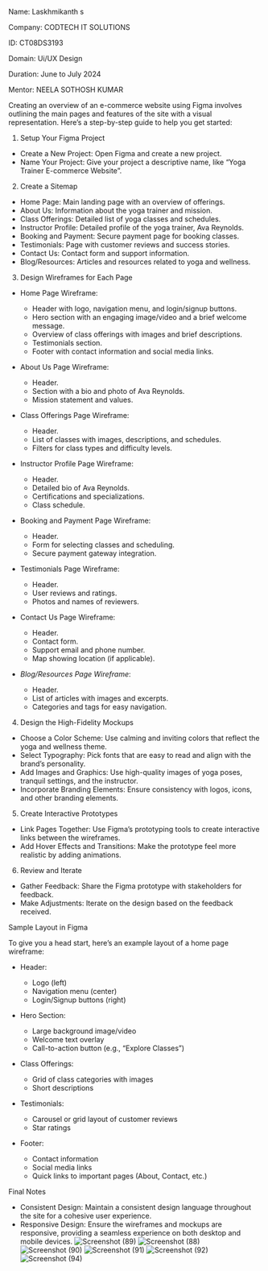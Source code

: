 Name: Laskhmikanth s

Company: CODTECH IT SOLUTIONS

ID: CT08DS3193

Domain: Ui/UX Design

Duration: June to July 2024

Mentor: NEELA SOTHOSH KUMAR

Creating an overview of an e-commerce website using Figma involves outlining the main pages and features of the site with a visual representation. Here’s a step-by-step guide to help you get started:

 1. Setup Your Figma Project
   - Create a New Project: Open Figma and create a new project.
   - Name Your Project: Give your project a descriptive name, like “Yoga Trainer E-commerce Website”.

 2. Create a Sitemap
   - Home Page: Main landing page with an overview of offerings.
   - About Us: Information about the yoga trainer and mission.
   - Class Offerings: Detailed list of yoga classes and schedules.
   - Instructor Profile: Detailed profile of the yoga trainer, Ava Reynolds.
   - Booking and Payment: Secure payment page for booking classes.
   - Testimonials: Page with customer reviews and success stories.
   - Contact Us: Contact form and support information.
   - Blog/Resources: Articles and resources related to yoga and wellness.

 3. Design Wireframes for Each Page
   - Home Page Wireframe:
     - Header with logo, navigation menu, and login/signup buttons.
     - Hero section with an engaging image/video and a brief welcome message.
     - Overview of class offerings with images and brief descriptions.
     - Testimonials section.
     - Footer with contact information and social media links.

   - About Us Page Wireframe:
     - Header.
     - Section with a bio and photo of Ava Reynolds.
     - Mission statement and values.

   - Class Offerings Page Wireframe:
     - Header.
     - List of classes with images, descriptions, and schedules.
     - Filters for class types and difficulty levels.

   - Instructor Profile Page Wireframe:
     - Header.
     - Detailed bio of Ava Reynolds.
     - Certifications and specializations.
     - Class schedule.

   - Booking and Payment Page Wireframe:
     - Header.
     - Form for selecting classes and scheduling.
     - Secure payment gateway integration.

   - Testimonials Page Wireframe:
     - Header.
     - User reviews and ratings.
     - Photos and names of reviewers.

   - Contact Us Page Wireframe:
     - Header.
     - Contact form.
     - Support email and phone number.
     - Map showing location (if applicable).

   - *Blog/Resources Page Wireframe*:
     - Header.
     - List of articles with images and excerpts.
     - Categories and tags for easy navigation.

 4. Design the High-Fidelity Mockups
   - Choose a Color Scheme: Use calming and inviting colors that reflect the yoga and wellness theme.
   - Select Typography: Pick fonts that are easy to read and align with the brand’s personality.
   - Add Images and Graphics: Use high-quality images of yoga poses, tranquil settings, and the instructor.
   - Incorporate Branding Elements: Ensure consistency with logos, icons, and other branding elements.

 5. Create Interactive Prototypes
   - Link Pages Together: Use Figma’s prototyping tools to create interactive links between the wireframes.
   - Add Hover Effects and Transitions: Make the prototype feel more realistic by adding animations.

 6. Review and Iterate
   - Gather Feedback: Share the Figma prototype with stakeholders for feedback.
   - Make Adjustments: Iterate on the design based on the feedback received.

 Sample Layout in Figma

 To give you a head start, here’s an example layout of a home page wireframe:

- Header:
  - Logo (left)
  - Navigation menu (center)
  - Login/Signup buttons (right)

- Hero Section:
  - Large background image/video
  - Welcome text overlay
  - Call-to-action button (e.g., “Explore Classes”)

- Class Offerings:
  - Grid of class categories with images
  - Short descriptions

- Testimonials:
  - Carousel or grid layout of customer reviews
  - Star ratings

- Footer:
  - Contact information
  - Social media links
  - Quick links to important pages (About, Contact, etc.)

 Final Notes
- Consistent Design: Maintain a consistent design language throughout the site for a cohesive user experience.
- Responsive Design: Ensure the wireframes and mockups are responsive, providing a seamless experience on both desktop and mobile devices.
![Screenshot (89)](https://github.com/user-attachments/assets/97e4039c-5a9f-4c0a-914b-77000dfb8edf)
![Screenshot (88)](https://github.com/user-attachments/assets/c1d439a4-09da-4856-ada2-746cb6c2a76e)
![Screenshot (90)](https://github.com/user-attachments/assets/047644d5-57e2-4895-857f-bf708c95109a)
![Screenshot (91)](https://github.com/user-attachments/assets/ca16e0e6-c1f0-47ce-bbf7-c452a74f559f)
![Screenshot (92)](https://github.com/user-attachments/assets/423ec472-54e7-4921-9111-d74a54fc6613)
![Screenshot (94)](https://github.com/user-attachments/assets/d11ddd10-a33c-4443-b26f-4db4ce1258e4)

  
